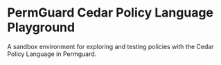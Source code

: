 # PermGuard Cedar Policy Language Playground

A sandbox environment for exploring and testing policies with the Cedar Policy Language in Permguard.
